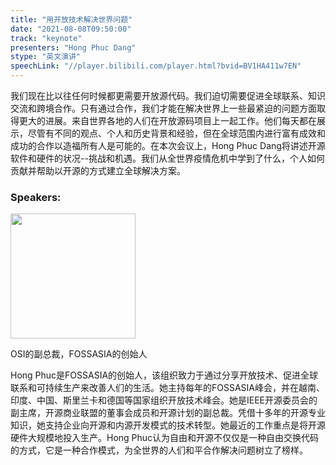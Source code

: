 ```yaml
---
title: "用开放技术解决世界问题"
date: "2021-08-08T09:50:00"
track: "keynote"
presenters: "Hong Phuc Dang"
stype: "英文演讲"
speechLink: "//player.bilibili.com/player.html?bvid=BV1HA411w7EN"
---
```

我们现在比以往任何时候都更需要开放源代码。我们迫切需要促进全球联系、知识交流和跨境合作。只有通过合作，我们才能在解决世界上一些最紧迫的问题方面取得更大的进展。来自世界各地的人们在开放源码项目上一起工作。他们每天都在展示，尽管有不同的观点、个人和历史背景和经验，但在全球范围内进行富有成效和成功的合作以造福所有人是可能的。在本次会议上，Hong Phuc Dang将讲述开源软件和硬件的状况--挑战和机遇。我们从全世界疫情危机中学到了什么，个人如何贡献并帮助以开源的方式建立全球解决方案。
### Speakers:

<img src="images/speaker/Hong-PhucDang.png" width="200"/>

OSI的副总裁，FOSSASIA的创始人

Hong Phuc是FOSSASIA的创始人，该组织致力于通过分享开放技术、促进全球联系和可持续生产来改善人们的生活。她主持每年的FOSSASIA峰会，并在越南、印度、中国、斯里兰卡和德国等国家组织开放技术峰会。她是IEEE开源委员会的副主席，开源商业联盟的董事会成员和开源计划的副总裁。凭借十多年的开源专业知识，她支持企业向开源和内源开发模式的技术转型。她最近的工作重点是将开源硬件大规模地投入生产。Hong Phuc认为自由和开源不仅仅是一种自由交换代码的方式，它是一种合作模式，为全世界的人们和平合作解决问题树立了榜样。
